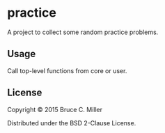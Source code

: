 # practice

A project to collect some random practice problems.

## Usage

Call top-level functions from core or user.

## License

Copyright © 2015 Bruce C. Miller

Distributed under the BSD 2-Clause License.
